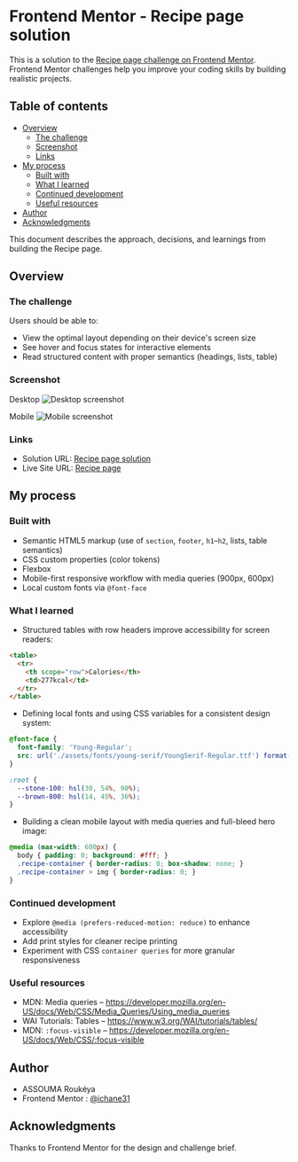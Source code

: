 # Frontend Mentor - Recipe page solution

This is a solution to the [Recipe page challenge on Frontend Mentor](https://www.frontendmentor.io/challenges/recipe-page-KiTsR8QQKm). Frontend Mentor challenges help you improve your coding skills by building realistic projects. 

## Table of contents

- [Overview](#overview)
  - [The challenge](#the-challenge)
  - [Screenshot](#screenshot)
  - [Links](#links)
- [My process](#my-process)
  - [Built with](#built-with)
  - [What I learned](#what-i-learned)
  - [Continued development](#continued-development)
  - [Useful resources](#useful-resources)
- [Author](#author)
- [Acknowledgments](#acknowledgments)

This document describes the approach, decisions, and learnings from building the Recipe page.

## Overview

### The challenge

Users should be able to:

- View the optimal layout depending on their device's screen size
- See hover and focus states for interactive elements
- Read structured content with proper semantics (headings, lists, table)

### Screenshot

Desktop
![Desktop screenshot](./assets/screenshots/screenshot-desktop.png)

Mobile
![Mobile screenshot](./assets/screenshots/screenshot-mobile.png)

### Links


- Solution URL: [Recipe page solution](https://www.frontendmentor.io/solutions/recipe-page-ichane31)
- Live Site URL: [Recipe page](https://ichane31.github.io/recipe-page/)

## My process

### Built with

- Semantic HTML5 markup (use of `section`, `footer`, `h1`–`h2`, lists, table semantics)
- CSS custom properties (color tokens)
- Flexbox
- Mobile-first responsive workflow with media queries (900px, 600px)
- Local custom fonts via `@font-face`

### What I learned

- Structured tables with row headers improve accessibility for screen readers:

```html
<table>
  <tr>
    <th scope="row">Calories</th>
    <td>277kcal</td>
  </tr>
</table>
```

- Defining local fonts and using CSS variables for a consistent design system:

```css
@font-face {
  font-family: 'Young-Regular';
  src: url('./assets/fonts/young-serif/YoungSerif-Regular.ttf') format('truetype');
}

:root {
  --stone-100: hsl(30, 54%, 90%);
  --brown-800: hsl(14, 45%, 36%);
}
```

- Building a clean mobile layout with media queries and full-bleed hero image:

```css
@media (max-width: 600px) {
  body { padding: 0; background: #fff; }
  .recipe-container { border-radius: 0; box-shadow: none; }
  .recipe-container > img { border-radius: 0; }
}
```

### Continued development

- Explore `@media (prefers-reduced-motion: reduce)` to enhance accessibility
- Add print styles for cleaner recipe printing
- Experiment with CSS `container queries` for more granular responsiveness

### Useful resources

- MDN: Media queries – https://developer.mozilla.org/en-US/docs/Web/CSS/Media_Queries/Using_media_queries
- WAI Tutorials: Tables – https://www.w3.org/WAI/tutorials/tables/
- MDN: `:focus-visible` – https://developer.mozilla.org/en-US/docs/Web/CSS/:focus-visible

## Author

- ASSOUMA Roukéya
- Frontend Mentor : [@ichane31](https://www.frontendmentor.io/profile/ichane31)

## Acknowledgments

Thanks to Frontend Mentor for the design and challenge brief.

